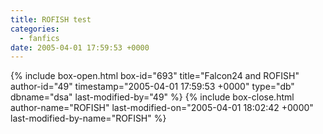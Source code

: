 ```yaml
---
title: ROFISH test
categories:
  - fanfics
date: 2005-04-01 17:59:53 +0000
---
```

{% include box-open.html box-id="693" title="Falcon24 and ROFISH" author-id="49" timestamp="2005-04-01 17:59:53 +0000" type="db" dbname="dsa" last-modified-by="49" %}
<navigator section="title" search="`SubmitterName` = 'Falcon24' || `SubmitterName` = 'ROFISH'" /><displaytor />
{% include box-close.html author-name="ROFISH" last-modified-on="2005-04-01 18:02:42 +0000" last-modified-by-name="ROFISH" %}
